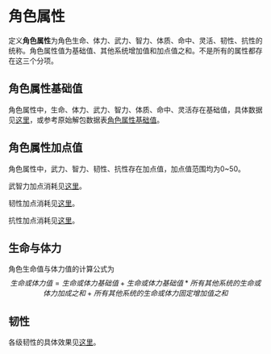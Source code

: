 # 角色属性

定义**角色属性**为角色生命、体力、武力、智力、体质、命中、灵活、韧性、抗性的统称。角色属性值为基础值、其他系统增加值和加点值之和。不是所有的属性都存在这三个分项。

## 角色属性基础值

角色属性中，生命、体力、武力、智力、体质、命中、灵活存在基础值，具体数据见[这里](tables/角色属性基础值表.md)，或参考原始解包数据表[角色属性基础值][角色属性基础值]。

## 角色属性加点值

角色属性中，武力、智力、韧性、抗性存在加点值，加点值范围均为0~50。

武智力加点消耗见[这里](tables/武智力加点消耗表.md)。

韧性加点消耗见[这里](tables/韧性加点消耗表.md)。

抗性加点消耗见[这里](tables/抗性加点消耗表.md)。

## 生命与体力

角色生命值与体力值的计算公式为
$$生命或体力值=生命或体力基础值+生命或体力基础值*所有其他系统的生命或体力加成之和+所有其他系统的生命或体力固定增加值之和$$

## 韧性

各级韧性的具体效果见[这里](tables/韧性效果表.md)。

[角色属性基础值]: https://view.officeapps.live.com/op/view.aspx?src=https://cloud.tsinghua.edu.cn/f/bf176e05608048fe8261/?dl=1
